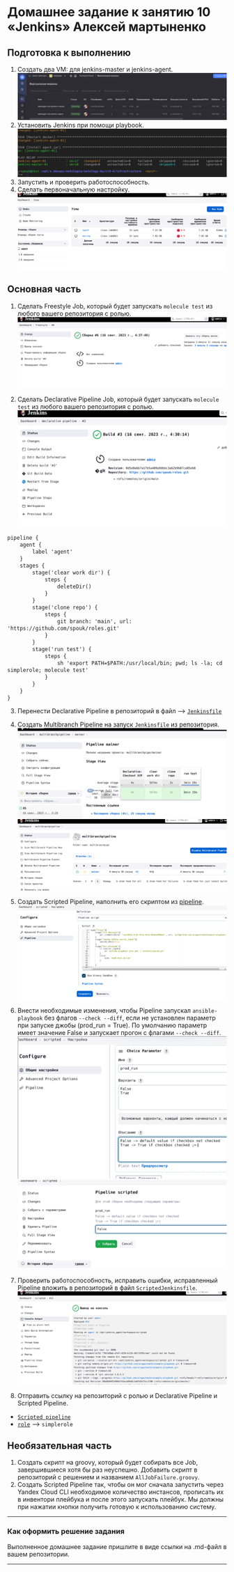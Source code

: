 # Домашнее задание к занятию 10 «Jenkins» Алексей мартыненко

## Подготовка к выполнению

1. Создать два VM: для jenkins-master и jenkins-agent.
![1](img/1.png)
2. Установить Jenkins при помощи playbook.
   ![2](img/2.png)
3. Запустить и проверить работоспособность.
4. Сделать первоначальную настройку.
   ![3](img/3.png)



## Основная часть

1. Сделать Freestyle Job, который будет запускать `molecule test` из любого вашего репозитория с ролью.
![41](img/41.png)

2. Сделать Declarative Pipeline Job, который будет запускать `molecule test` из любого вашего репозитория с ролью.
   ![51](img/51.png)
```shell
pipeline {
    agent {
        label 'agent'
    }
    stages {
        stage('clear work dir') {
            steps {
                deleteDir()
            }
        }
        stage('clone repo') {
            steps {
                git branch: 'main', url: 'https://github.com/spouk/roles.git'
            }
        }
        stage('run test') {
            steps {
                sh 'export PATH=$PATH:/usr/local/bin; pwd; ls -la; cd simplerole; molecule test'
            }
        }
    }
}
```
3. Перенести Declarative Pipeline в репозиторий в файл --> [`Jenkinsfile`](https://github.com/spouk/roles/blob/main/Jenkinksfile)

4. Создать Multibranch Pipeline на запуск `Jenkinsfile` из репозитория.
   ![61](img/61.png)
   ![62](img/62.png)

5. Создать Scripted Pipeline, наполнить его скриптом из [pipeline](./pipeline).
   ![71](img/71.png)

6. Внести необходимые изменения, чтобы Pipeline запускал `ansible-playbook` без флагов `--check --diff`, если не установлен параметр при запуске джобы (prod_run = True). По умолчанию параметр имеет значение False и запускает прогон с флагами `--check --diff`.
   ![81](img/81.png)
   ![82](img/82.png)
7. Проверить работоспособность, исправить ошибки, исправленный Pipeline вложить в репозиторий в файл `ScriptedJenkinsfile`.
   ![92](img/92.png)

8. Отправить ссылку на репозиторий с ролью и Declarative Pipeline и Scripted Pipeline.
+ [`Scripted pipeline`](scriptedpipeline)
+ [`role`](https://github.com/spouk/roles.git) --> `simplerole`

## Необязательная часть

1. Создать скрипт на groovy, который будет собирать все Job, завершившиеся хотя бы раз неуспешно. Добавить скрипт в репозиторий с решением и названием `AllJobFailure.groovy`.
2. Создать Scripted Pipeline так, чтобы он мог сначала запустить через Yandex Cloud CLI необходимое количество инстансов, прописать их в инвентори плейбука и после этого запускать плейбук. Мы должны при нажатии кнопки получить готовую к использованию систему.

---

### Как оформить решение задания

Выполненное домашнее задание пришлите в виде ссылки на .md-файл в вашем репозитории.

---


